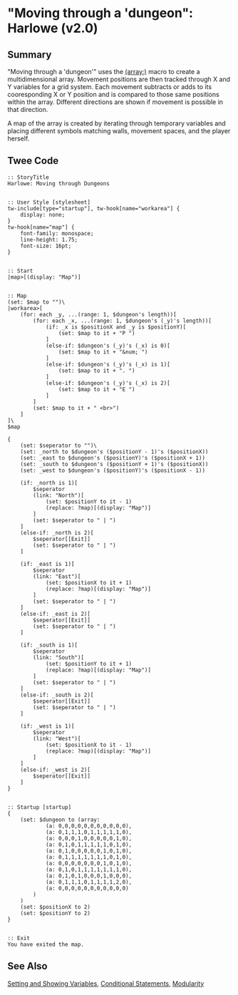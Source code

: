 # "Moving through a 'dungeon": Harlowe (v2.0)

## Summary

"Moving through a 'dungeon'" uses the <a href="https://twine2.neocities.org/#macro_a">(array:)</a> macro to create a multidimensional array. Movement positions are then tracked through X and Y variables for a grid system. Each movement subtracts or adds to its cooresponding X or Y position and is compared to those same positions within the array. Different directions are shown if movement is possible in that direction.

A map of the array is created by iterating through temporary variables and placing different symbols matching walls, movement spaces, and the player herself.

## Twee Code

```
:: StoryTitle
Harlowe: Moving through Dungeons


:: User Style [stylesheet]
tw-include[type="startup"], tw-hook[name="workarea"] {
	display: none;
}
tw-hook[name="map"] {
    font-family: monospace;
	line-height: 1.75;
	font-size: 16pt;
}


:: Start
|map>[(display: "Map")]


:: Map
(set: $map to "")\
|workarea>[
	(for: each _y, ...(range: 1, $dungeon's length))[
		(for: each _x, ...(range: 1, $dungeon's (_y)'s length))[
			(if: _x is $positionX and _y is $positionY)[
				(set: $map to it + "P ")
			]
			(else-if: $dungeon's (_y)'s (_x) is 0)[
				(set: $map to it + "&num; ")
			]
			(else-if: $dungeon's (_y)'s (_x) is 1)[
				(set: $map to it + ". ")
			]
			(else-if: $dungeon's (_y)'s (_x) is 2)[
				(set: $map to it + "E ")
			]
		]
		(set: $map to it + " <br>")
	]
]\
$map

{
	(set: $seperator to "")\
	(set: _north to $dungeon's ($positionY - 1)'s ($positionX))
	(set: _east to $dungeon's ($positionY)'s ($positionX + 1))
	(set: _south to $dungeon's ($positionY + 1)'s ($positionX))
	(set: _west to $dungeon's ($positionY)'s ($positionX - 1))

	(if: _north is 1)[
		$seperator
		(link: "North")[
			(set: $positionY to it - 1)
			(replace: ?map)[(display: "Map")]
		]
		(set: $seperator to " | ")
	]
	(else-if: _north is 2)[
		$seperator[[Exit]]
		(set: $seperator to " | ")
	]

	(if: _east is 1)[
		$seperator
		(link: "East")[
			(set: $positionX to it + 1)
			(replace: ?map)[(display: "Map")]
		]
		(set: $seperator to " | ")
	]
	(else-if: _east is 2)[
		$seperator[[Exit]]
		(set: $seperator to " | ")
	]

	(if: _south is 1)[
		$seperator
		(link: "South")[
			(set: $positionY to it + 1)
			(replace: ?map)[(display: "Map")]
		]
		(set: $seperator to " | ")
	]
	(else-if: _south is 2)[
		$seperator[[Exit]]
		(set: $seperator to " | ")
	]

	(if: _west is 1)[
		$seperator
		(link: "West")[
			(set: $positionX to it - 1)
			(replace: ?map)[(display: "Map")]
		]
	]
	(else-if: _west is 2)[
		$seperator[[Exit]]
	]
}


:: Startup [startup]
{
	(set: $dungeon to (array:
			(a: 0,0,0,0,0,0,0,0,0,0,0),
			(a: 0,1,1,1,0,1,1,1,1,1,0),
			(a: 0,0,0,1,0,0,0,0,0,1,0),
			(a: 0,1,0,1,1,1,1,1,0,1,0),
			(a: 0,1,0,0,0,0,0,1,0,1,0),
			(a: 0,1,1,1,1,1,1,1,0,1,0),
			(a: 0,0,0,0,0,0,0,1,0,1,0),
			(a: 0,1,0,1,1,1,1,1,1,1,0),
			(a: 0,1,0,1,0,0,0,1,0,0,0),
			(a: 0,1,1,1,0,1,1,1,1,2,0),
			(a: 0,0,0,0,0,0,0,0,0,0,0)
		)
	)
    (set: $positionX to 2)
    (set: $positionY to 2)
}


:: Exit
You have exited the map.
```

## See Also

[Setting and Showing Variables](../../settingandshowing/harlowe/harlowe_settingandshowing.md),
[Conditional Statements](../../conditionalstatements/harlowe/harlowe_conditionalstatements.md), [Modularity](../../modularity/harlowe/harlowe_modularity.md)
